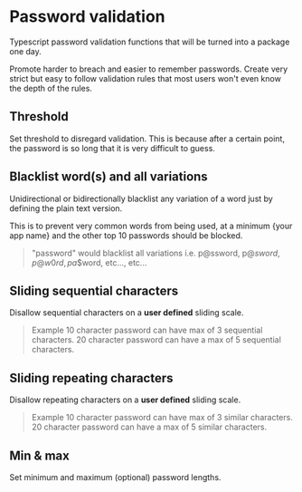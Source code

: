 # Password validation
Typescript password validation functions that will be turned into a package one day. 

Promote harder to breach and easier to remember passwords.  Create very strict but easy to follow validation rules that most users won't even know the depth of the rules.

## Threshold

Set threshold to disregard validation. This is because after a certain point, the password is so long that it is very difficult to guess.

## Blacklist word(s) and all variations

Unidirectional or bidirectionally blacklist any variation of a word just by defining the plain text version.

This is to prevent very common words from being used, at a minimum {your app name} and the other top 10 passwords should be blocked.

> "password" would blacklist all variations i.e. p@ssword, p@$sword, p@$$w0rd, pa$$word, etc..., etc...

## Sliding sequential characters

Disallow sequential characters on a **user defined** sliding scale.

> Example 
> 10 character password can have max of 3 sequential characters.
> 20 character password can have a max of 5 sequential characters.

## Sliding repeating characters

Disallow repeating characters on a **user defined** sliding scale.

> Example 
> 10 character password can have max of 3 similar characters.
> 20 character password can have a max of 5 similar characters.

## Min & max

Set minimum and maximum (optional) password lengths.
